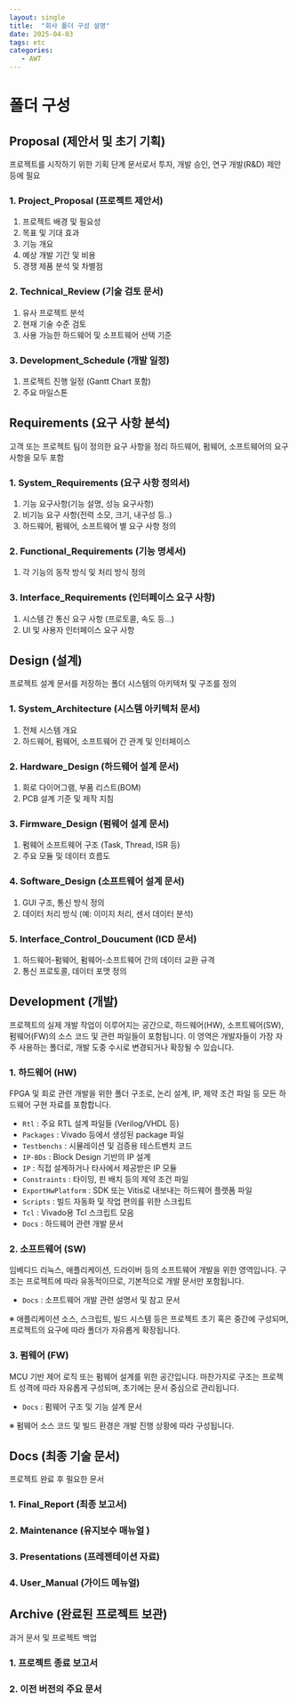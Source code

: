 ```yaml
---
layout: single
title:  "회사 폴더 구성 설명"
date: 2025-04-03
tags: etc
categories: 
   - AWT
---
```


# 폴더 구성

## Proposal (제안서 및 초기 기획)

프로젝트를 시작하기 위한 기획 단계 문서로서 투자, 개발 승인, 연구 개발(R&D) 제안 등에 필요

### 1. Project_Proposal (프로젝트 제안서)

   1. 프로젝트 배경 및 필요성
   2. 목표 및 기대 효과
   3. 기능 개요
   4. 예상 개발 기간 및 비용
   5. 경쟁 제품 분석 및 차별점

   

### 2. Technical_Review (기술 검토 문서)

   1. 유사 프로젝트 분석
   2. 현재 기술 수준 검토
   3. 사용 가능한 하드웨어 및 소프트웨어 선택 기준

   

### 3. Development_Schedule (개발 일정)

   1. 프로젝트 진행 일정 (Gantt Chart 포함)
   2. 주요 마일스톤

   

## Requirements (요구 사항 분석)

고객 또는 프로젝트 팀이 정의한 요구 사항을 정리
하드웨어, 펌웨어, 소프트웨어의 요구 사항을 모두 포함

### 1. System_Requirements (요구 사항 정의서)

   1. 기능 요구사항(기능 설명, 성능 요구사항)
   2. 비기능 요구 사항(전력 소모, 크기, 내구성 등..)
   3. 하드웨어, 펌웨어, 소프트웨어 별 요구 사항 정의

   

### 2. Functional_Requirements (기능 명세서)

   1. 각 기능의 동작 방식 및 처리 방식 정의

   

### 3. Interface_Requirements (인터페이스 요구 사항)

   1. 시스템 간 통신 요구 사항 (프로토콜, 속도 등...)
   2. UI 및 사용자 인터페이스 요구 사항



## Design (설계)

프로젝트 설계 문서를 저장하는 폴더
시스템의 아키텍처 및 구조를 정의

### 1. System_Architecture (시스템 아키텍처 문서)

   1. 전체 시스템 개요
   2. 하드웨어, 펌웨어, 소프트웨어 간 관계 및 인터페이스

   

### 2. Hardware_Design (하드웨어 설계 문서)

   1. 회로 다이어그램, 부품 리스트(BOM)
   2. PCB 설계 기준 및 제작 지침

   

### 3. Firmware_Design (펌웨어 설계 문서)

   1. 펌웨어 소프트웨어 구조 (Task, Thread, ISR 등)
   2. 주요 모듈 및 데이터 흐름도

   

### 4. Software_Design (소프트웨어 설계 문서)

   1. GUI 구조, 통신 방식 정의
   2. 데이터 처리 방식 (예: 이미지 처리, 센서 데이터 분석)

   

### 5. Interface_Control_Doucument (ICD 문서)

   1. 하드웨어-펌웨어, 펌웨어-소프트웨어 간의 데이터 교환 규격
   2. 통신 프로토콜, 데이터 포맷 정의



## Development (개발)

프로젝트의 실제 개발 작업이 이루어지는 공간으로, 하드웨어(HW), 소프트웨어(SW), 펌웨어(FW)의 소스 코드 및 관련 파일들이 포함됩니다. 이 영역은 개발자들이 가장 자주 사용하는 폴더로, 개발 도중 수시로 변경되거나 확장될 수 있습니다.

### 1. 하드웨어 (HW)

FPGA 및 회로 관련 개발을 위한 폴더 구조로, 논리 설계, IP, 제약 조건 파일 등 모든 하드웨어 구현 자료를 포함합니다.

- `Rtl` : 주요 RTL 설계 파일들 (Verilog/VHDL 등)
- `Packages` : Vivado 등에서 생성된 package 파일
- `Testbenchs` : 시뮬레이션 및 검증용 테스트벤치 코드
- `IP-BDs` : Block Design 기반의 IP 설계
- `IP` : 직접 설계하거나 타사에서 제공받은 IP 모듈
- `Constraints` : 타이밍, 핀 배치 등의 제약 조건 파일
- `ExportHwPlatform` : SDK 또는 Vitis로 내보내는 하드웨어 플랫폼 파일
- `Scripts` : 빌드 자동화 및 작업 편의를 위한 스크립트
- `Tcl` : Vivado용 Tcl 스크립트 모음
- `Docs` : 하드웨어 관련 개발 문서



### 2. 소프트웨어 (SW)

임베디드 리눅스, 애플리케이션, 드라이버 등의 소프트웨어 개발을 위한 영역입니다. 구조는 프로젝트에 따라 유동적이므로, 기본적으로 개발 문서만 포함됩니다.

- `Docs` : 소프트웨어 개발 관련 설명서 및 참고 문서

※ 애플리케이션 소스, 스크립트, 빌드 시스템 등은 프로젝트 초기 혹은 중간에 구성되며, 프로젝트의 요구에 따라 폴더가 자유롭게 확장됩니다.



### 3. 펌웨어 (FW)

MCU 기반 제어 로직 또는 펌웨어 설계를 위한 공간입니다. 마찬가지로 구조는 프로젝트 성격에 따라 자유롭게 구성되며, 초기에는 문서 중심으로 관리됩니다.

- `Docs` : 펌웨어 구조 및 기능 설계 문서

※ 펌웨어 소스 코드 및 빌드 환경은 개발 진행 상황에 따라 구성됩니다.



## Docs (최종 기술 문서)

프로젝트 완료 후 필요한 문서

### 1. Final_Report (최종 보고서)
### 2. Maintenance (유지보수 매뉴얼 )
### 3. Presentations (프레젠테이션 자료)
### 4. User_Manual (가이드 메뉴얼)



## Archive (완료된 프로젝트 보관)

과거 문서 및 프로젝트 백업

### 1. 프로젝트 종료 보고서
### 2. 이전 버전의 주요 문서
